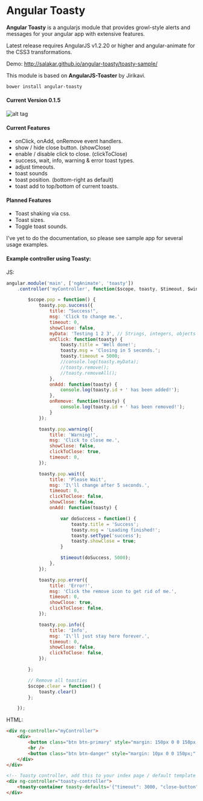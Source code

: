 Angular Toasty
=================

**Angular Toasty** is a angularjs module that provides growl-style alerts and messages for your angular app with extensive features.

Latest release requires AngularJS v1.2.20 or higher and angular-animate for the CSS3 transformations. 

Demo: http://salakar.github.io/angular-toasty/toasty-sample/

This module is based on **AngularJS-Toaster** by Jirikavi.

```HTML
bower install angular-toasty
```

#### Current Version 0.1.5
![alt tag](http://i.imgur.com/p12dgjE.png)

#### Current Features
* onClick, onAdd, onRemove event handlers.
* show / hide close button. (showClose)
* enable / disable click to close. (clickToClose)
* success, wait, info, warning & error toast types.
* adjust timeouts.
* toast sounds
* toast position. (bottom-right as default)
* toast add to top/bottom of current toasts.

#### Planned Features
* Toast shaking via css.
* Toast sizes.
* Toggle toast sounds.

I've yet to do the documentation, so please see sample app for several usage examples.

#### Example controller using Toasty:
JS:
```javascript
angular.module('main', ['ngAnimate', 'toasty'])
    .controller('myController', function($scope, toasty, $timeout, $window) {

        $scope.pop = function() {
            toasty.pop.success({
                title: "Success!",
                msg: 'Click to change me.',
                timeout: 0,
                showClose: false,
                myData: 'Testing 1 2 3', // Strings, integers, objects etc.
                onClick: function(toasty) {
                    toasty.title = 'Well done!';
                    toasty.msg = 'Closing in 5 seconds.';
                    toasty.timeout = 5000;
                    //console.log(toasty.myData);
                    //toasty.remove();
                    //toasty.removeAll();
                },
                onAdd: function(toasty) {
                    console.log(toasty.id + ' has been added!');
                },
                onRemove: function(toasty) {
                    console.log(toasty.id + ' has been removed!');
                }
            });

            toasty.pop.warning({
                title: 'Warning!',
                msg: 'Click to close me.',
                showClose: false,
                clickToClose: true,
                timeout: 0,
            });

            toasty.pop.wait({
                title: 'Please Wait',
                msg: 'I\'ll change after 5 seconds.',
                timeout: 0,
                clickToClose: false,
                showClose: false,
                onAdd: function(toasty) {

                    var doSuccess = function() {
                        toasty.title = 'Success';
                        toasty.msg = 'Loading finished!';
                        toasty.setType('success');
                        toasty.showClose = true;
                    }

                    $timeout(doSuccess, 5000);
                },
            });

            toasty.pop.error({
                title: 'Error!',
                msg: 'Click the remove icon to get rid of me.',
                timeout: 0,
                showClose: true,
                clickToClose: false,
            });

            toasty.pop.info({
                title: 'Info',
                msg: 'I\'ll just stay here forever.',
                timeout: 0,
                showClose: false,
                clickToClose: false,
            });

        };

        // Remove all toasties
        $scope.clear = function() {
            toasty.clear()
        };

    });
```
HTML:
```HTML
<div ng-controller="myController">
    <div>  
        <button class="btn btn-primary" style="margin: 150px 0 0 150px;" ng-click="pop()">Show toasts</button>
        <br /> 
        <button class="btn btn-danger" style="margin: 10px 0 0 150px;" ng-click="clear()">Clear toasts</button>                 
    </div>
</div>

<!-- Toasty controller, add this to your index page / default template --> 
<div ng-controller="toasty-controller">
	<toasty-container toasty-defaults='{"timeout": 3000, "close-button":true}'></toasty-container>        
</div>
```
